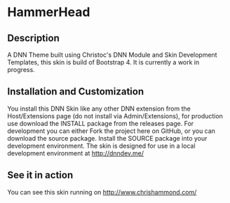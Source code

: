 HammerHead
==========

Description
-----------
A DNN Theme built using Christoc's DNN Module and Skin Development Templates, this skin is build of Bootstrap 4. It is currently a work in progress.

Installation and Customization
------------------------------
You install this DNN Skin like any other DNN extension from the Host/Extensions page (do not install via Admin/Extensions), for production use download the INSTALL package from the releases page. For development you can either Fork the project here on GitHub, or you can download the source package. Install the SOURCE package into your development environment. The skin is designed for use in a local development environment at http://dnndev.me/ 

See it in action
----------------
You can see this skin running on http://www.chrishammond.com/